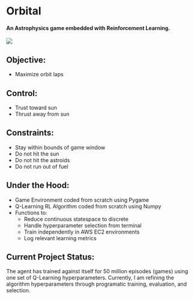 # Orbital
#### An Astrophysics game embedded with Reinforcement Learning.
![](https://media.giphy.com/media/f4DCd1I1AOe8oNMdAY/giphy.gif)

## Objective:
- Maximize orbit laps

## Control:
- Trust toward sun
- Thrust away from sun

## Constraints:
- Stay within bounds of game window
- Do not hit the sun
- Do not hit the astroids
- Do not run out of fuel

## Under the Hood:
 - Game Environment coded from scratch using Pygame
 - Q-Learning RL Algorithm coded from scratch using Numpy
 - Functions to:
    - Reduce continuous statespace to discrete
    - Handle hyperparameter selection from terminal
    - Train independently in AWS EC2 environments
    - Log relevant learning metrics

## Current Project Status:
The agent has trained against itself for 50 million episodes (games) using one set of Q-Learning hyperparameters. Currently, I am refining the algorithm hyperparameters through programatic training, evaluation, and selection.
